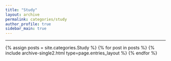 ```yaml
---
title: "Study"
layout: archive
permalink: categories/study
author_profile: true
sidebar_main: true
---
```


***

{% assign posts = site.categories.Study %}
{% for post in posts %} {% include archive-single2.html type=page.entries_layout %} {% endfor %}

